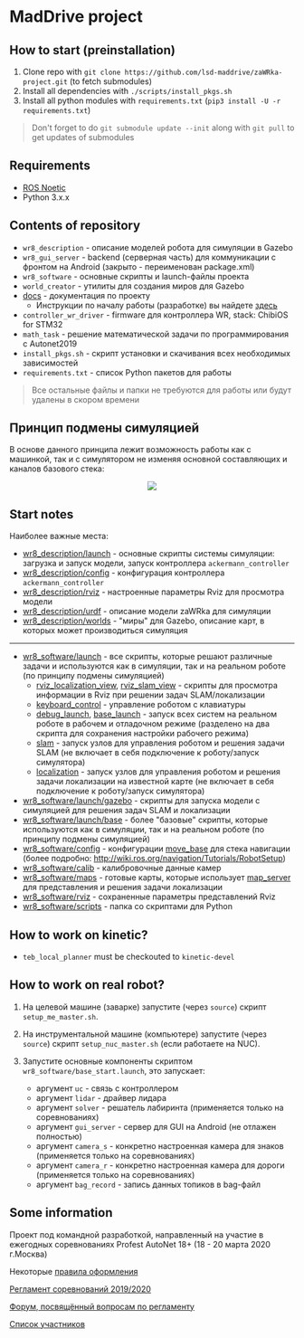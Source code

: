 # MadDrive project

## How to start (preinstallation)

1. Clone repo with `git clone https://github.com/lsd-maddrive/zaWRka-project.git` (to fetch submodules)
2. Install all dependencies with `./scripts/install_pkgs.sh`
3. Install all python modules with `requirements.txt` (`pip3 install -U -r requirements.txt`)

> Don't forget to do `git submodule update --init` along with `git pull` to get updates of submodules

## Requirements

- [ROS Noetic](http://wiki.ros.org/noetic)
- Python 3.x.x

## Contents of repository

- `wr8_description` - описание моделей робота для симуляции в Gazebo
- `wr8_gui_server` - backend (серверная часть) для коммуникации с фронтом на Android (закрыто - переименован package.xml)
- `wr8_software` - основные скрипты и launch-файлы проекта
- `world_creator` - утилиты для создания миров для Gazebo
- [docs](docs) - документация по проекту
    - Инструкции по началу работы (разработке) вы найдете [здесь](docs/DEVELOPMENT.md)
- `controller_wr_driver` - firmware для контроллера WR, stack: ChibiOS for STM32
- `math_task` - решение математической задачи по программирования с Autonet2019
- `install_pkgs.sh` - скрипт установки и скачивания всех необходимых зависимостей
- `requirements.txt` - список Python пакетов для работы

> Все остальные файлы и папки не требуются для работы или будут удалены в скором времени

## Принцип подмены симуляцией

В основе данного принципа лежит возможность работы как с машинкой, так и с симулятором не изменяя основной составляющих и каналов базового стека:

<!-- Must be `uc` instead of `open` in link! -->
<p align="center">
<img src="https://drive.google.com/uc?id=17bvjXzOOoAnjZa1fIjD3zP6hjynYqXl7">
</p>

## Start notes

Наиболее важные места:
- [wr8_description/launch](wr8_description/launch) - основные скрипты  системы симуляции: загрузка и запуск модели, запуск контроллера `ackermann_controller`
- [wr8_description/config](wr8_description/config) - конфигурация контроллера `ackermann_controller`
- [wr8_description/rviz](wr8_description/rviz) - настроенные параметры Rviz для просмотра модели
- [wr8_description/urdf](wr8_description/urdf) - описание модели zaWRka для симуляции
- [wr8_description/worlds](wr8_description/worlds) - "миры" для Gazebo, описание карт, в которых может производиться симуляция
---
- [wr8_software/launch](wr8_software/launch) - все скрипты, которые решают различные задачи и используются как в симуляции, так и на реальном роботе (по принципу подмены симуляцией)
    - [rviz_localization_view](wr8_software/launch/rviz_localization_view.launch), [rviz_slam_view](wr8_software/launch/rviz_slam_view.launch) - скрипты для просмотра информации в Rviz при решении задач SLAM/локализации
    - [keyboard_control](wr8_software/launch/keyboard_control.launch) - управление роботом с клавиатуры
    - [debug_launch](wr8_software/launch/debug_launch.launch), [base_launch](wr8_software/launch/base_launch.launch) - запуск всех систем на реальном роботе в рабочем и отладочном режиме (разделено на два скрипта для сохранения настройки рабочего режима)
    - [slam](wr8_software/launch/slam.launch) - запуск узлов для управления роботом и решения задачи SLAM (не включает в себя подключение к роботу/запуск симулятора)
    - [localization](wr8_software/launch/localization.launch) - запуск узлов для управления роботом и решения задачи локализации на известной карте (не включает в себя подключение к роботу/запуск симулятора)
- [wr8_software/launch/gazebo](wr8_software/launch/gazebo) - скрипты для запуска модели с симуляцией для решения задач SLAM и локализации
- [wr8_software/launch/base](wr8_software/launch/base) - более "базовые" скрипты, которые используются как в симуляции, так и на реальном роботе (по принципу подмены симуляцией)
- [wr8_software/config](wr8_software/config) - конфигурации [move_base](http://wiki.ros.org/move_base) для стека навигации (более подробно: http://wiki.ros.org/navigation/Tutorials/RobotSetup)
- [wr8_software/calib](wr8_software/calib) - калибровочные данные камер
- [wr8_software/maps](wr8_software/maps) - готовые карты, которые использует [map_server](http://wiki.ros.org/map_server) для представления и решения задачи локализации
- [wr8_software/rviz](wr8_software/rviz) - сохраненные параметры представлений Rviz
- [wr8_software/scripts](wr8_software/scripts) - папка со скриптами для Python

## How to work on kinetic?

- `teb_local_planner` must be checkouted to `kinetic-devel`

## How to work on real robot?

1) На целевой машине (заварке) запустите (через `source`) скрипт `setup_me_master.sh`.
2) На инструментальной машине (компьютере) запустите (через `source`) скрипт `setup_nuc_master.sh` (если работаете на NUC).

3) Запустите основные компоненты скриптом `wr8_software/base_start.launch`, это запускает:
    - аргумент `uc` - связь с контроллером
    - аргумент `lidar` - драйвер лидара
    - аргумент `solver` - решатель лабиринта (применяется только на соревнованиях)
    - аргумент `gui_server` - сервер для GUI на Android (не отлажен полностью)
    - аргумент `camera_s` - конкретно настроенная камера для знаков (применяется только на соревнованиях)
    - аргумент `camera_r` - конкретно настроенная камера для дороги (применяется только на соревнованиях)
    - аргумент `bag_record` - запись данных топиков в bag-файл

## Some information

Проект под командной разработкой, направленный на участие в ежегодных соревнованиях Profest AutoNet 18+ (18 - 20 марта 2020 г.Москва)

Некоторые [правила оформления](https://github.com/serykhelena/AutoNetChallenge/blob/develop/controller_wr_driver/docs/dev_rules.md)

[Регламент соревнований 2019/2020](http://russianrobotics.ru/upload/iblock/039/039d37ea649e49ed2f50210e415bdd6c.pdf)

[Форум, посвящённый вопросам по регламенту](http://russianrobotics.ru/competition/autonet/autonet-18/)

[Список участников](https://docs.google.com/spreadsheets/d/e/2PACX-1vQQ2zzrAAbFCBXrUEgEfghzuqSvDOwywB9XMI6uXnDfj5rw4qsn_r54UXMksgU4Eq0onv_xA9ydmw2O/pubhtml?gid=363203216&single=true)
